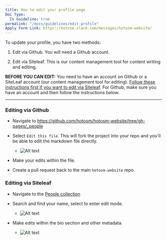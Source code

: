 ```yaml
---
title: How to edit your profile page
Doc Type:
  Is Guideline: true
permalink: "/docs/guidelines/edit-profile"
Apply Form Link: https://hotosm.slack.com/messages/hotosm-website/
---
```


To update your profile, you have two methods:

1. Edit via Github. You will need a Github account.

2. Edit via Siteleaf. This is our content management tool for content writing and editing.

**BEFORE YOU CAN EDIT:** You need to have an account on Github or a SiteLeaf account (our content management tool for editing). [Follow these instructions first if you want to edit via Siteleaf](/docs/siteleaf/register). For Github, make sure you have an account and then follow the instructions below.

****

### Editing via Github

* Navigate to https://github.com/hotosm/hotosm-website/tree/gh-pages/_people

* Select `Edit this file`. This will fork the project into your repo and you'll be able to edit the markdown file directly.

  - ![Alt text](https://monosnap.com/image/NpWG7gOGsuZ80eFxr12X0LKYFQjWyk.png)

* Make your edits within the file.

* Create a pull request back to the main `hotosm-website` repo.

### Editing via Siteleaf

* Navigate to the [People collection](https://manage.siteleaf.com/sites/5a708acdd838894824c43445/collections/people)

* Search and find your name, select to enter edit mode.

  - ![Alt text](https://monosnap.com/image/E8buYCCJR4c2KBoNWGT8AbZApu4c31.png)

* Make edits within the bio section and other metadata.

  - ![Alt text](https://monosnap.com/image/uyPYRM8TKRSWwxAV6mjI4UW9njbWyx.png)
